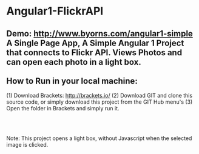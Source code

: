 # Angular1-FlickrAPI
Demo: http://www.byorns.com/angular1-simple
<br/>
A Single Page App, A Simple Angular 1 Project that connects to Flickr API. Views Photos and can open each photo in a light box.
<br/><br/>
How to Run in your local machine:
----------------------------------------------

(1) Download Brackets: http://brackets.io/
(2) Download GIT and clone this source code, or simply download this project from the GIT Hub menu's
(3) Open the folder in Brackets and simply run it.

<br/><br/>

Note: This project opens a light box, without Javascript when the selected image is clicked.



